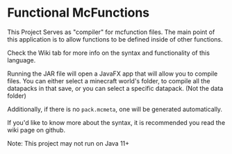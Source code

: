 # Functional McFunctions
This Project Serves as "compiler" for mcfunction files.
The main point of this application is to allow functions to be defined inside of other functions. 


Check the Wiki tab for more info on the syntax and functionality of this language.

Running the JAR file will open a JavaFX app that will allow you to compile files.
You can either select a minecraft world's folder, to compile all
the datapacks in that save, or you can select a specific datapack.
(Not the data folder)

Additionally, if there is no `pack.mcmeta`, 
one will be generated automatically.

If you'd like to know more about the syntax, it is recommended you read the 
wiki page on github.

Note: This project may not run on Java 11+
